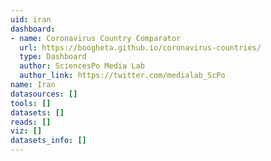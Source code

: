 ```yaml
---
uid: iran
dashboard:
- name: Coronavirus Country Comparator
  url: https://boogheta.github.io/coronavirus-countries/
  type: Dashboard
  author: SciencesPo Media Lab
  author_link: https://twitter.com/medialab_ScPo
name: Iran
datasources: []
tools: []
datasets: []
reads: []
viz: []
datasets_info: []
---
```


